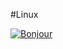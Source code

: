 #Linux

[![Bonjour](https://img.youtube.com/vi/<insert-youtube-video-id-here>/1.jpg
)](https://youtu.be/6-I9FoO4Brg)
